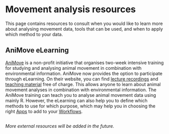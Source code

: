 # Movement analysis resources

This page contains resources to consult when you would like to learn more about analysing movement data, tools that can be used, and when to apply which method to your data.

## AniMove eLearning

[AniMove](https://animove.org/) is a non-profit initiative that organises two-week intensive training for studying and analysing animal movement in combination with environmental information. AniMove now provides the option to participate through eLearning. On their website, you can find [lecture recordings](https://animove.org/lecture-recordings-2024/) and [teaching material](https://animove.org/copy-elearning-downloads/) free of charge. This allows anyone to learn about animal movement analyses in combination with environmental information. The AniMove training can teach you to analyse animal movement data using mainly R. However, the eLearning can also help you to define which methods to use for which purpose, which may help you in choosing the right [Apps](https://www.moveapps.org/apps/browser) to add to your [Workflows](create_workflow.md).

##


*More external resources will be added in the future.*